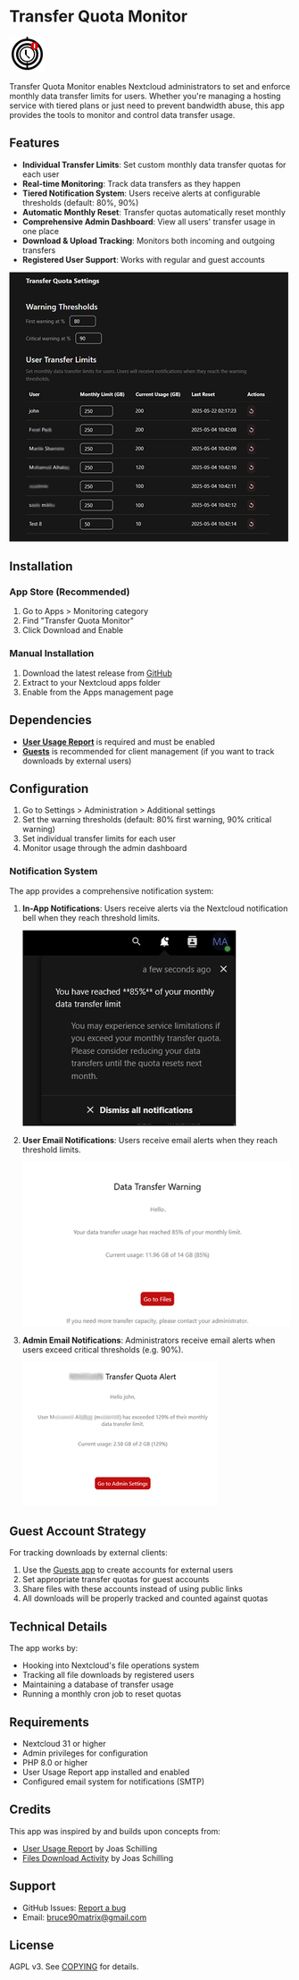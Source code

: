 # Transfer Quota Monitor

![Transfer Quota Monitor Logo](img/app-dark.svg)

Transfer Quota Monitor enables Nextcloud administrators to set and enforce monthly data transfer limits for users. Whether you're managing a hosting service with tiered plans or just need to prevent bandwidth abuse, this app provides the tools to monitor and control data transfer usage.

## Features

- **Individual Transfer Limits**: Set custom monthly data transfer quotas for each user
- **Real-time Monitoring**: Track data transfers as they happen
- **Tiered Notification System**: Users receive alerts at configurable thresholds (default: 80%, 90%)
- **Automatic Monthly Reset**: Transfer quotas automatically reset monthly
- **Comprehensive Admin Dashboard**: View all users' transfer usage in one place
- **Download & Upload Tracking**: Monitors both incoming and outgoing transfers
- **Registered User Support**: Works with regular and guest accounts

![Admin Dashboard](https://github.com/Bruce-Matrix/transfer_quota_monitor/blob/main/screenshots/admin-dashboard.png)


## Installation

### App Store (Recommended)
1. Go to Apps > Monitoring category
2. Find "Transfer Quota Monitor"
3. Click Download and Enable

### Manual Installation
1. Download the latest release from [GitHub](https://github.com/Bruce-Matrix/transfer_quota_monitor/releases)
2. Extract to your Nextcloud apps folder
3. Enable from the Apps management page

## Dependencies

- **[User Usage Report](https://apps.nextcloud.com/apps/user_usage_report)** is required and must be enabled
- **[Guests](https://apps.nextcloud.com/apps/guests)** is recommended for client management (if you want to track downloads by external users)

## Configuration

1. Go to Settings > Administration > Additional settings
2. Set the warning thresholds (default: 80% first warning, 90% critical warning)
3. Set individual transfer limits for each user
4. Monitor usage through the admin dashboard

### Notification System

The app provides a comprehensive notification system:

1. **In-App Notifications**: Users receive alerts via the Nextcloud notification bell when they reach threshold limits.

   ![User Bell Notification](https://github.com/Bruce-Matrix/transfer_quota_monitor/blob/main/screenshots/user-notification-bell.png)

2. **User Email Notifications**: Users receive email alerts when they reach threshold limits.

   ![User Email Notification](https://github.com/Bruce-Matrix/transfer_quota_monitor/blob/main/screenshots/user-notification-email.png)

3. **Admin Email Notifications**: Administrators receive email alerts when users exceed critical thresholds (e.g. 90%).

   ![Admin Notification](https://github.com/Bruce-Matrix/transfer_quota_monitor/blob/main/screenshots/admin-notification.png)

## Guest Account Strategy

For tracking downloads by external clients:

1. Use the [Guests app](https://apps.nextcloud.com/apps/guests) to create accounts for external users
2. Set appropriate transfer quotas for guest accounts
3. Share files with these accounts instead of using public links
4. All downloads will be properly tracked and counted against quotas

## Technical Details

The app works by:

- Hooking into Nextcloud's file operations system
- Tracking all file downloads by registered users
- Maintaining a database of transfer usage
- Running a monthly cron job to reset quotas

## Requirements

- Nextcloud 31 or higher
- Admin privileges for configuration
- PHP 8.0 or higher
- User Usage Report app installed and enabled
- Configured email system for notifications (SMTP)

## Credits

This app was inspired by and builds upon concepts from:

- [User Usage Report](https://github.com/nextcloud/user_usage_report) by Joas Schilling
- [Files Download Activity](https://github.com/nextcloud/files_downloadactivity) by Joas Schilling

## Support

- GitHub Issues: [Report a bug](https://github.com/Bruce-Matrix/transfer_quota_monitor/issues)
- Email: bruce90matrix@gmail.com

## License

AGPL v3. See [COPYING](./COPYING) for details.

